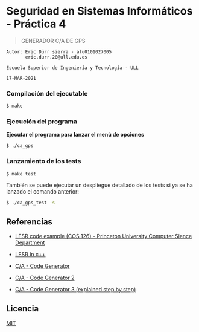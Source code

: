 # Seguridad en Sistemas Informáticos - Práctica 4

> GENERADOR C/A DE GPS

    Autor: Eric Dürr sierra - alu0101027005
           eric.durr.20@ull.edu.es

    Escuela Superior de Ingeniería y Tecnología - ULL

    17-MAR-2021

### **Compilación del ejecutable**

```bash
$ make
```

### **Ejecución del programa**

**Ejecutar el programa para lanzar el menú de opciones**

```bash
$ ./ca_gps
```

### **Lanzamiento de los tests**

```bash
$ make test
```

También se puede ejecutar un despliegue detallado de los tests si ya se ha lanzado el comando anterior:

```bash
$ ./ca_gps_test -s
```

## Referencias

- [LFSR code example (COS 126) - Princeton University Computer Sience Department](https://www.cs.princeton.edu/courses/archive/fall11/cos126/assignments/lfsr.html)

- [LFSR in c++](https://github.com/yyildiz/LFSR-Image-Encoder-Decoder/blob/master/LFSR.cpp)

- [C/A - Code Generator](https://es.mathworks.com/matlabcentral/fileexchange/14670-gps-c-a-code-generator)
- [C/A - Code Generator 2](https://github.com/N1ckn1ght/cagenerator/blob/main/Source.cpp)
- [C/A - Code Generator 3 (explained step by step)](https://www.beechwood.eu/ca-code-gps-generator/)

## Licencia

[MIT](https://choosealicense.com/licenses/mit/)
